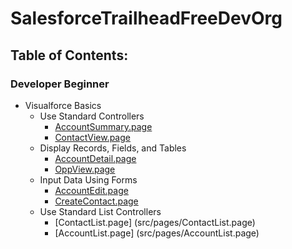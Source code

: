 # SalesforceTrailheadFreeDevOrg

## Table of Contents:

### Developer Beginner
* Visualforce Basics
  * Use Standard Controllers
    * [AccountSummary.page](/src/pages/AccountSummary.page)
    * [ContactView.page](/src/pages/ContactView.page)
  * Display Records, Fields, and Tables
    * [AccountDetail.page](/src/pages/AccountDetail.page)
    * [OppView.page](/src/pages/OppView.page)
  * Input Data Using Forms
	* [AccountEdit.page]( src/pages/AccountEdit.page)
	* [CreateContact.page](src/pages/CreateContact.page)
  * Use Standard List Controllers
  	* [ContactList.page] (src/pages/ContactList.page)
	* [AccountList.page] (src/pages/AccountList.page)
